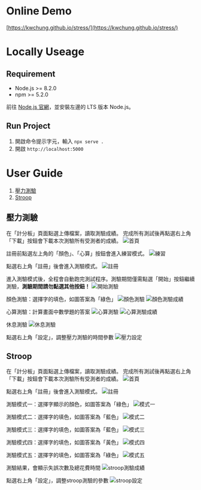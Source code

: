 # Online Demo

[https://kwchung.github.io/stress/](https://kwchung.github.io/stress/)

# Locally Useage

## Requirement

- Node.js >= 8.2.0
- npm >= 5.2.0

前往 [Node.js 官網](https://nodejs.org)，並安裝左邊的 LTS 版本 Node.js。

## Run Project

1. 開啟命令提示字元，輸入 `npx serve .`
2. 開啟 `http://localhost:5000`

# User Guide

1. [壓力測驗](##壓力測驗)
2. [Stroop](##Stroop)

## 壓力測驗

在「計分板」頁面點選上傳檔案，讀取測驗成績。
完成所有測試後再點選右上角「下載」按鈕會下載本次測驗所有受測者的成績。
![首頁](assets/stress_index.png)

註冊前點選左上角的「顏色」、「心算」按鈕會進入練習模式。
![練習](assets/stress_practice.png)

點選右上角「註冊」後會進入測驗模式。
![註冊](assets/stress_register.png)

進入測驗模式後，全程會自動跑完測試程序。測驗期間僅需點選「開始」按鈕繼續測驗，**測驗期間請勿點選其他按鈕！**
![開始測驗](assets/stress_start_test.png)

顏色測驗：選擇字的填色，如圖答案為「綠色」
![顏色測驗](assets/stress_color-2.png)
![顏色測驗成績](assets/stress_color-3.png)

心算測驗：計算畫面中數學題的答案
![心算測驗](assets/stress_calc-2.png)
![心算測驗成績](assets/stress_calc-3.png)

休息測驗
![休息測驗](assets/stress_rest.png)

點選右上角「設定」，調整壓力測驗的時間參數
![壓力設定](assets/stress_setting.png)

## Stroop

在「計分板」頁面點選上傳檔案，讀取測驗成績。
完成所有測試後再點選右上角「下載」按鈕會下載本次測驗所有受測者的成績。
![首頁](assets/stroop_index.png)

點選右上角「註冊」後會進入測驗模式。
![註冊](assets/stroop_register.png)

測驗模式一：選擇字顯示的顏色，如圖答案為「綠色」
![模式一](assets/stroop_mode1.png)

測驗模式二：選擇字的填色，如圖答案為「藍色」
![模式二](assets/stroop_mode2.png)

測驗模式三：選擇字的填色，如圖答案為「藍色」
![模式三](assets/stroop_mode3.png)

測驗模式四：選擇字的填色，如圖答案為「黃色」
![模式四](assets/stroop_mode4.png)

測驗模式五：選擇字的填色，如圖答案為「綠色」
![模式五](assets/stroop_mode5.png)

測驗結果，會顯示失誤次數及總花費時間
![stroop測驗成績](assets/stroop_finish.png)

點選右上角「設定」，調整stroop測驗的參數
![stroop設定](assets/stroop_setting.png)
